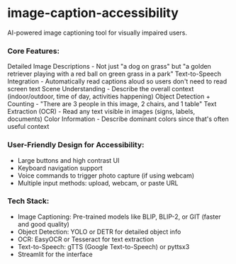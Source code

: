 # image-caption-accessibility
AI-powered image captioning tool for visually impaired users. 

### Core Features:

Detailed Image Descriptions - Not just "a dog on grass" but "a golden retriever playing with a red ball on green grass in a park"
Text-to-Speech Integration - Automatically read captions aloud so users don't need to read screen text
Scene Understanding - Describe the overall context (indoor/outdoor, time of day, activities happening)
Object Detection + Counting - "There are 3 people in this image, 2 chairs, and 1 table"
Text Extraction (OCR) - Read any text visible in images (signs, labels, documents)
Color Information - Describe dominant colors since that's often useful context

### User-Friendly Design for Accessibility:

- Large buttons and high contrast UI
- Keyboard navigation support
- Voice commands to trigger photo capture (if using webcam)
- Multiple input methods: upload, webcam, or paste URL

### Tech Stack:

- Image Captioning: Pre-trained models like BLIP, BLIP-2, or GIT (faster and good quality)
- Object Detection: YOLO or DETR for detailed object info
- OCR: EasyOCR or Tesseract for text extraction
- Text-to-Speech: gTTS (Google Text-to-Speech) or pyttsx3
- Streamlit for the interface